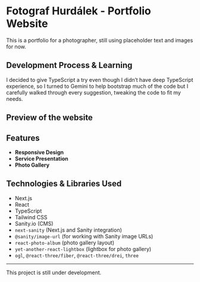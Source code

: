 # Fotograf Hurdálek - Portfolio Website

This is a portfolio for a photographer, still using placeholder text and images for now.

## Development Process & Learning

I decided to give TypeScript a try even though I didn’t have deep TypeScript experience, so I turned to Gemini to help bootstrap much of the code but I carefully walked through every suggestion, tweaking the code to fit my needs.

## Preview of the website

## Features

- **Responsive Design**
- **Service Presentation**
- **Photo Gallery**

## Technologies & Libraries Used

- Next.js
- React
- TypeScript
- Tailwind CSS
- Sanity.io (CMS)
- `next-sanity` (Next.js and Sanity integration)
- `@sanity/image-url` (for working with Sanity image URLs)
- `react-photo-album` (photo gallery layout)
- `yet-another-react-lightbox` (lightbox for photo gallery)
- `ogl`, `@react-three/fiber`, `@react-three/drei`, `three`

---

This project is still under development.
